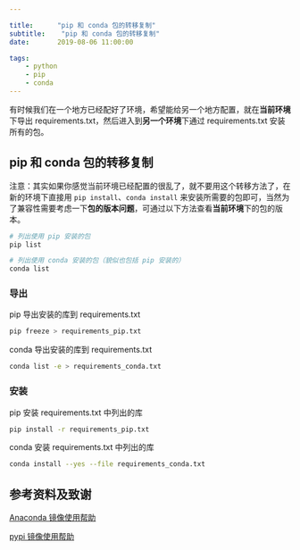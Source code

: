 ```yaml
---

title:      "pip 和 conda 包的转移复制"
subtitle:    "pip 和 conda 包的转移复制"
date:       2019-08-06 11:00:00

tags:
    - python
    - pip
    - conda
---
```




有时候我们在一个地方已经配好了环境，希望能给另一个地方配置，就在**当前环境**下导出 requirements.txt，然后进入到**另一个环境**下通过 requirements.txt 安装所有的包。



## pip 和 conda 包的转移复制

注意：其实如果你感觉当前环境已经配置的很乱了，就不要用这个转移方法了，在新的环境下直接用 `pip install`、`conda install` 来安装所需要的包即可，当然为了兼容性需要考虑一下**包的版本问题**，可通过以下方法查看**当前环境**下的包的版本。

```bash
# 列出使用 pip 安装的包
pip list

# 列出使用 conda 安装的包（貌似也包括 pip 安装的）
conda list
```



### 导出

pip 导出安装的库到 requirements.txt

```bash
pip freeze > requirements_pip.txt
```

conda 导出安装的库到 requirements.txt

```bash
conda list -e > requirements_conda.txt
```



### 安装

pip 安装 requirements.txt 中列出的库

```bash
pip install -r requirements_pip.txt
```


conda 安装 requirements.txt 中列出的库

```bash
conda install --yes --file requirements_conda.txt
```



## 参考资料及致谢

[Anaconda 镜像使用帮助](https://mirrors.tuna.tsinghua.edu.cn/help/anaconda/)

[pypi 镜像使用帮助](https://mirrors.tuna.tsinghua.edu.cn/help/pypi/)

